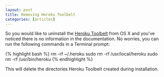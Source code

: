 ```yaml
---
layout: post
title: Removing Heroku Toolbelt
categories: [articles]
---
```

So you would like to uninstall the [Heroku Toolbelt](http://toolbelt.heroku.com/) from OS X and you’ve noticed there is no information in the
documentation. No worries, you can run the following commands in a Terminal prompt:

{% highlight bash %}
rm -rf ~/.heroku
sudo rm -rf /usr/local/heroku
sudo rm -rf /usr/bin/heroku
{% endhighlight %}

This will delete the directories Heroku Toolbelt created during installation.